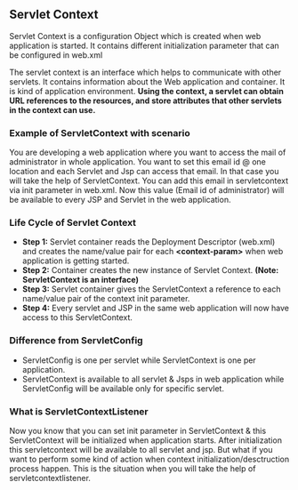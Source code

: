 ## **Servlet Context**

Servlet Context is a configuration Object which is created when web application is started. It contains different initialization parameter that can be configured in web.xml

The servlet context is an interface which helps to communicate with other servlets. It contains information about the Web application and container. It is kind of application environment. **Using the context, a servlet can obtain URL references to the resources, and store attributes that other servlets in the context can use.**

### **Example of ServletContext with scenario**

You are developing a web application where you want to access the mail of administrator in whole application. You want to set this email id @ one location and each Servlet and Jsp can access that email. In that case you will take the help of ServletContext. You can add this email in servletcontext via init parameter in web.xml. Now this value (Email id of administrator) will be available to every JSP and Servlet in the web application.

### **Life Cycle of Servlet Context**

- **Step 1:** Servlet container reads the Deployment Descriptor (web.xml) and creates the name/value pair for each **\<context-param\>** when web application is getting started.
- **Step 2:** Container creates the new instance of Servlet Context. **(Note: ServletContext is an interface)**
- **Step 3:** Servlet container gives the ServletContext a reference to each name/value pair of the context init parameter.
- **Step 4:** Every servlet and JSP in the same web application will now have access to this ServletContext.

### **Difference from ServletConfig**

- ServletConfig is one per servlet while ServletContext is one per application.
- ServletContext is available to all servlet & Jsps in web application while ServletConfig will be available only for specific servlet.

### **What is ServletContextListener**

Now you know that you can set init parameter in ServletContext & this ServletContext will be initialized when application starts. After initialization this servletcontext will be available to all servlet and jsp. But what if you want to perform some kind of action when context initialization/desctruction process happen. This is the situation when you will take the help of servletcontextlistener.
